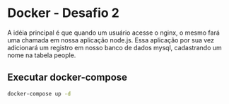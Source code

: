 # Docker - Desafio 2
A idéia principal é que quando um usuário acesse o nginx, o mesmo fará uma chamada em nossa aplicação node.js.
Essa aplicação por sua vez adicionará um registro em nosso banco de dados mysql, cadastrando um nome na tabela people.

## Executar docker-compose
```bash
docker-compose up -d
```
